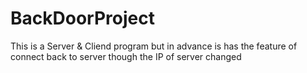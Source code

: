 # BackDoorProject
This is a Server &amp; Cliend program but in advance is has the feature of connect back to server though the IP of server changed
